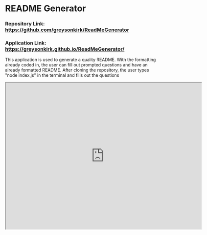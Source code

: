# README Generator 
### Repository Link: https://github.com/greysonkirk/ReadMeGenerator 
### Application Link: https://greysonkirk.github.io/ReadMeGenerator/

This application is used to generate a quality README. With the formatting already coded in, the user can fill out prompted questions and have an already formatted README.
After cloning the repository, the user types "node index.js" in the terminal and fills out the questions

 
 

<iframe src="https://drive.google.com/file/d/1CzMfU_zkhDyQAuG5xCTe1Ww2BlQxvjqj/preview" width="640" height="480"></iframe>